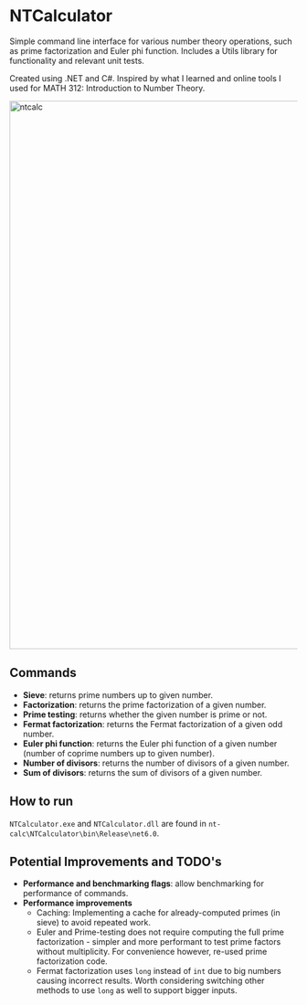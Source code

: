 # NTCalculator
Simple command line interface for various number theory operations, such as prime factorization and Euler phi function. Includes a Utils library for functionality and relevant unit tests.


Created using .NET and C#. Inspired by what I learned and online tools I used for MATH 312: Introduction to Number Theory.

<img width="960" alt="ntcalc" src="https://user-images.githubusercontent.com/5817401/148462708-f76b13b3-6eec-4513-b8b9-6945b8dbdf8b.png">

## Commands
* **Sieve**: returns prime numbers up to given number.
* **Factorization**: returns the prime factorization of a given number.
* **Prime testing**: returns whether the given number is prime or not.
* **Fermat factorization**: returns the Fermat factorization of a given odd number.
* **Euler phi function**: returns the Euler phi function of a given number (number of coprime numbers up to given number).
* **Number of divisors**: returns the number of divisors of a given number.
* **Sum of divisors**: returns the sum of divisors of a given number.

## How to run
`NTCalculator.exe` and `NTCalculator.dll` are found in `nt-calc\NTCalculator\bin\Release\net6.0`.

## Potential Improvements and TODO's
* **Performance and benchmarking flags**: allow benchmarking for performance of commands.
* **Performance improvements**
  - Caching: Implementing a cache for already-computed primes (in sieve) to avoid repeated work.
  - Euler and Prime-testing does not require computing the full prime factorization - simpler and more performant to test prime factors without multiplicity. For convenience however, re-used prime factorization code.
  - Fermat factorization uses `long` instead of `int` due to big numbers causing incorrect results. Worth considering switching other methods to use `long` as well to support bigger inputs.
